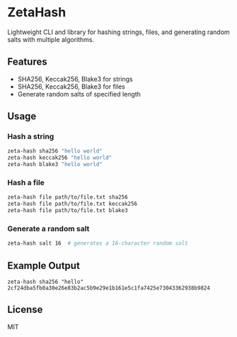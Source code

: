 # ZetaHash

Lightweight CLI and library for hashing strings, files, and generating random salts with multiple algorithms.

## Features
- SHA256, Keccak256, Blake3 for strings
- SHA256, Keccak256, Blake3 for files
- Generate random salts of specified length

## Usage

### Hash a string
```bash
zeta-hash sha256 "hello world"
zeta-hash keccak256 "hello world"
zeta-hash blake3 "hello world"
```

### Hash a file
```bash
zeta-hash file path/to/file.txt sha256
zeta-hash file path/to/file.txt keccak256
zeta-hash file path/to/file.txt blake3
```

### Generate a random salt
```bash
zeta-hash salt 16  # generates a 16-character random salt
```

## Example Output
```
zeta-hash sha256 "hello"
2cf24dba5fb0a30e26e83b2ac5b9e29e1b161e5c1fa7425e73043362938b9824
```

## License
MIT

